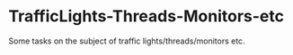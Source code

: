 # TrafficLights-Threads-Monitors-etc
Some tasks on the subject of traffic lights/threads/monitors etc.
